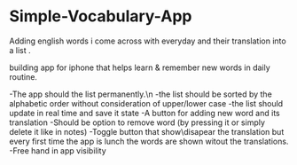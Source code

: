 # Simple-Vocabulary-App
Adding english words i come across with everyday and their translation into a list .

building app for iphone that helps learn & remember new words in daily routine.


-The app should the list permanently.\n
-the list should be sorted by the alphabetic order without consideration of upper/lower case
-the list should update in real time and save it state
-A button for adding new word and its translation
-Should be option to remove word (by pressing it or simply delete it like in notes)
-Toggle button that show\disapear the translation but every first time the app is lunch the words are shown witout the translations.
-Free hand in app visibility

